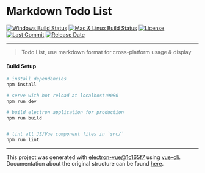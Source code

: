 # Markdown Todo List

[![Windows Build Status](https://ci.appveyor.com/api/projects/status/i31nm6lqo5k4jxwj?svg=true)](https://ci.appveyor.com/project/Yanxiao/markdown-todo-list)
[![Mac & Linux Build Status](https://travis-ci.org/zjulyx/Markdown-Todo-List.svg?branch=master)](https://travis-ci.org/zjulyx/Markdown-Todo-List)
[![License](https://img.shields.io/badge/license-MIT-green.svg?branch=master)](https://github.com/zjulyx/Markdown-Todo-List/blob/master/LICENSE)
[![Last Commit](https://img.shields.io/github/last-commit/zjulyx/Markdown-Todo-List.svg)](https://github.com/zjulyx/Markdown-Todo-List/commits)
[![Release Date](https://img.shields.io/github/release-date/zjulyx/Markdown-Todo-List.svg)](https://github.com/zjulyx/Markdown-Todo-List/releases)

---

> Todo List, use markdown format for cross-platform usage & display

#### Build Setup

``` bash
# install dependencies
npm install

# serve with hot reload at localhost:9080
npm run dev

# build electron application for production
npm run build


# lint all JS/Vue component files in `src/`
npm run lint

```

---

This project was generated with [electron-vue](https://github.com/SimulatedGREG/electron-vue)@[1c165f7](https://github.com/SimulatedGREG/electron-vue/tree/1c165f7c5e56edaf48be0fbb70838a1af26bb015) using [vue-cli](https://github.com/vuejs/vue-cli). Documentation about the original structure can be found [here](https://simulatedgreg.gitbooks.io/electron-vue/content/index.html).
